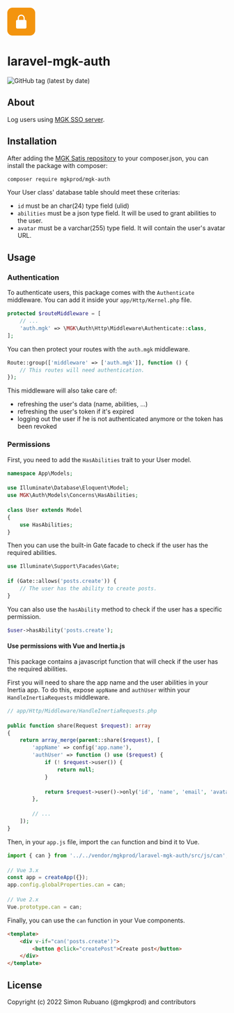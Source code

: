 <p><img src="./.github/lock.svg" alt="Auth" width="64px"></p>

# laravel-mgk-auth

![GitHub tag (latest by date)](https://img.shields.io/github/v/tag/mgkprod/laravel-mgk-auth?label=version&style=flat-square)

## About

Log users using [MGK SSO server](https://auth.mgk.dev).

## Installation

After adding the [MGK Satis repository](https://composer.mgk.dev) to your composer.json, you can install the package with composer:

```bash
composer require mgkprod/mgk-auth
```

Your User class' database table should meet these criterias:

- `id` must be an char(24) type field (ulid)
- `abilities` must be a json type field. It will be used to grant abilities to the user.
- `avatar` must be a varchar(255) type field. It will contain the user's avatar URL.

## Usage

### Authentication

To authenticate users, this package comes with the `Authenticate` middleware. You can add it inside your `app/Http/Kernel.php` file.

```php
protected $routeMiddleware = [
    // ...
    'auth.mgk' => \MGK\Auth\Http\Middleware\Authenticate::class,
];
```

You can then protect your routes with the `auth.mgk` middleware.

```php
Route::group(['middleware' => ['auth.mgk']], function () {
    // This routes will need authentication.
});
```

This middleware will also take care of:

- refreshing the user's data (name, abilities, ...)
- refreshing the user's token if it's expired
- logging out the user if he is not authenticated anymore or the token has been revoked

### Permissions

First, you need to add the `HasAbilities` trait to your User model.

```php
namespace App\Models;

use Illuminate\Database\Eloquent\Model;
use MGK\Auth\Models\Concerns\HasAbilities;

class User extends Model
{
    use HasAbilities;
}
```

Then you can use the built-in Gate facade to check if the user has the required abilities.

```php
use Illuminate\Support\Facades\Gate;

if (Gate::allows('posts.create')) {
    // The user has the ability to create posts.
}
```

You can also use the `hasAbility` method to check if the user has a specific permission.

```php
$user->hasAbility('posts.create');
```

#### Use permissions with Vue and Inertia.js

This package contains a javascript function that will check if the user has the required abilities.

First you will need to share the app name and the user abilities in your Inertia app.
To do this, expose `appName` and `authUser` within your `HandleInertiaRequests` middleware.

```php
// app/Http/Middleware/HandleInertiaRequests.php

public function share(Request $request): array
{
    return array_merge(parent::share($request), [
        'appName' => config('app.name'),
        'authUser' => function () use ($request) {
            if (! $request->user()) {
                return null;
            }

            return $request->user()->only('id', 'name', 'email', 'avatar', 'abilities');
        },

        // ...
    ]);
}
```
Then, in your `app.js` file, import the `can` function and bind it to Vue.

```js
import { can } from '../../vendor/mgkprod/laravel-mgk-auth/src/js/can';

// Vue 3.x
const app = createApp({});
app.config.globalProperties.can = can;

// Vue 2.x
Vue.prototype.can = can;
```

Finally, you can use the `can` function in your Vue components.

```html
<template>
    <div v-if="can('posts.create')">
        <button @click="createPost">Create post</button>
    </div>
</template>
```

## License

Copyright (c) 2022 Simon Rubuano (@mgkprod) and contributors
